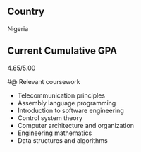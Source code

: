 ## Country
Nigeria

## Current Cumulative GPA
4.65/5.00

#@ Relevant coursework
- Telecommunication principles
- Assembly language programming
- Introduction to software engineering
- Control system theory
- Computer architecture and organization
- Engineering mathematics
- Data structures and algorithms
